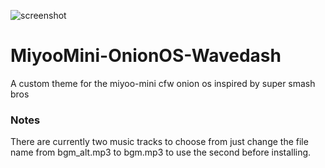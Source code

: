![screenshot](https://user-images.githubusercontent.com/1131445/150186681-fd95c26a-034e-4e42-a012-c64c234280d0.png)

# MiyooMini-OnionOS-Wavedash
A custom theme for the miyoo-mini cfw onion os inspired by super smash bros

### Notes    
There are currently two music tracks to choose from just change the file name from bgm_alt.mp3 to bgm.mp3 to use the second before installing.
